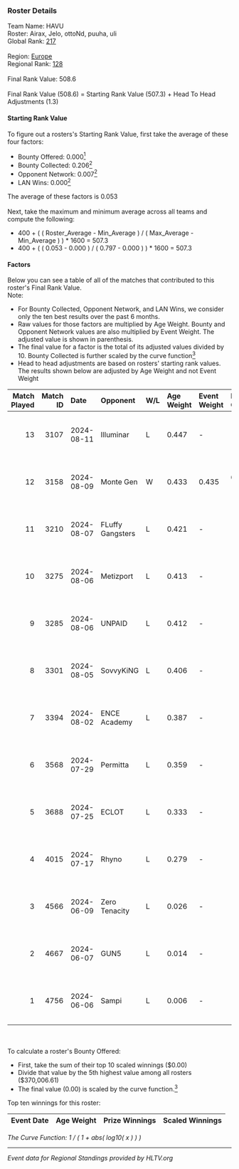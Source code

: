 ### Roster Details<br />
Team Name: HAVU<br />
Roster: Airax, Jelo, ottoNd, puuha, uli<br />
Global Rank: [217](../../standings_global_2024_12_02.md)<br />
<br />
Region: [Europe]( ../../standings_europe_2024_12_02.md)<br />
Regional Rank: [128]( ../../standings_europe_2024_12_02.md)<br />
<br />
Final Rank Value:  508.6<br />
<br />
Final Rank Value (508.6) = Starting Rank Value (507.3) + Head To Head Adjustments (1.3)<br />

#### Starting Rank Value<br />
To figure out a rosters's Starting Rank Value, first take the average of these four factors:<br />
- Bounty Offered: 0.000[<sup>1</sup>](#table2)
- Bounty Collected: 0.206[<sup>2</sup>](#table1)
- Opponent Network: 0.007[<sup>2</sup>](#table1)
- LAN Wins: 0.000[<sup>2</sup>](#table1)

The average of these factors is 0.053<br />
<br />
Next, take the maximum and minimum average across all teams and compute the following:<br />
- 400 + ( ( Roster_Average - Min_Average ) / ( Max_Average - Min_Average ) ) * 1600 = 507.3
- 400 + ( ( 0.053 - 0.000 ) / ( 0.797 - 0.000 ) ) * 1600 = 507.3


#### Factors<br />
Below you can see a table of all of the matches that contributed to this roster's Final Rank Value.<br />
Note:<br />

- For Bounty Collected, Opponent Network, and LAN Wins, we consider only the ten best results over the past 6 months.
- Raw values for those factors are multiplied by Age Weight. Bounty and Opponent Network values are also multiplied by Event Weight. The adjusted value is shown in parenthesis.
- The final value for a factor is the total of its adjusted values divided by 10. Bounty Collected is further scaled by the curve function[<sup>3</sup>](#curveFunction)
- Head to head adjustments are based on rosters' starting rank values. The results shown below are adjusted by Age Weight and not Event Weight
<span id="table1"></span><br />


| Match Played | Match ID | Date       | Opponent         | W/L | Age Weight | Event Weight | Bounty Collected | Opponent Network | LAN Wins  | H2H Adj. | Roster                          |
| -: | -: | :- | :- | :- | :- | :- | :- | :- | :- | -: | :- |
|           13 |     3107 | 2024-08-11 | Illuminar        | L   | 0.447      | -            | -                | -                | -         |    -0.78 | Airax, Jelo, ottoNd, puuha, uli |
|           12 |     3158 | 2024-08-09 | Monte Gen        | W   | 0.433      | 0.435        | 0.008 (0.001)    | 0.393 (0.074)    | 0 (0.000) |    11.71 | Airax, Jelo, ottoNd, puuha, uli |
|           11 |     3210 | 2024-08-07 | FLuffy Gangsters | L   | 0.421      | -            | -                | -                | -         |    -2.62 | Airax, Jelo, ottoNd, puuha, uli |
|           10 |     3275 | 2024-08-06 | Metizport        | L   | 0.413      | -            | -                | -                | -         |    -0.09 | Airax, Jelo, ottoNd, puuha, uli |
|            9 |     3285 | 2024-08-06 | UNPAID           | L   | 0.412      | -            | -                | -                | -         |    -0.26 | Airax, Jelo, ottoNd, puuha, uli |
|            8 |     3301 | 2024-08-05 | SovvyKiNG        | L   | 0.406      | -            | -                | -                | -         |    -4.22 | Airax, Jelo, ottoNd, puuha, uli |
|            7 |     3394 | 2024-08-02 | ENCE Academy     | L   | 0.387      | -            | -                | -                | -         |    -2.14 | Airax, Jelo, ottoNd, puuha, uli |
|            6 |     3568 | 2024-07-29 | Permitta         | L   | 0.359      | -            | -                | -                | -         |    -0.13 | Airax, Jelo, ottoNd, puuha, uli |
|            5 |     3688 | 2024-07-25 | ECLOT            | L   | 0.333      | -            | -                | -                | -         |    -0.05 | Airax, Jelo, ottoNd, puuha, uli |
|            4 |     4015 | 2024-07-17 | Rhyno            | L   | 0.279      | -            | -                | -                | -         |    -0.10 | Airax, Jelo, ottoNd, puuha, uli |
|            3 |     4566 | 2024-06-09 | Zero Tenacity    | L   | 0.026      | -            | -                | -                | -         |    -0.03 | Airax, Jelo, ottoNd, puuha, uli |
|            2 |     4667 | 2024-06-07 | GUN5             | L   | 0.014      | -            | -                | -                | -         |    -0.03 | Airax, Jelo, ottoNd, puuha, uli |
|            1 |     4756 | 2024-06-06 | Sampi            | L   | 0.006      | -            | -                | -                | -         |    -0.01 | Airax, Jelo, ottoNd, puuha, uli |

<br />
<span id="table2"></span><br />
To calculate a roster's Bounty Offered:<br />

- First, take the sum of their top 10 scaled winnings ($0.00)
- Divide that value by the 5th highest value among all rosters ($370,006.61)
- The final value (0.00) is scaled by the curve function.[<sup>3</sup>](#curveFunction)

Top ten winnings for this roster:<br />

| Event Date | Age Weight | Prize Winnings | Scaled Winnings |
| :- | -: | :- | :- |


<span id="curveFunction"></span>_The Curve Function: 1 / ( 1 + abs( log10( x ) ) )_<br />

---
_Event data for Regional Standings provided by HLTV.org_<br />
